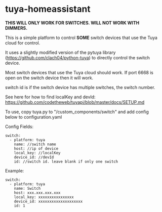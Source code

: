 # tuya-homeassistant

**THIS WILL ONLY WORK FOR SWITCHES. WILL NOT WORK WITH DIMMERS.**

This is a simple platform to control **SOME** switch devices that use the Tuya cloud for control.

It uses a slightly modified version of the pytuya library (https://github.com/clach04/python-tuya) to directly control the switch device.

Most switch devices that use the Tuya cloud should work. If port 6668 is open on the switch device then it will work.

switch id is if the switch device has multiple switches, the switch number.

See here for how to find localKey and devId: https://github.com/codetheweb/tuyapi/blob/master/docs/SETUP.md

To use, copy tuya.py to "<home assistant config dir>/custom_components/switch" and add config below to configuration.yaml

Config Fields:
```
switch:
  - platform: tuya
    name: //switch name
    host: //ip of device
    local_key: //localKey
    device_id: //devId
    id: //switch id. leave blank if only one switch
```

Example:
```
switch:
  - platform: tuya
    name: Switch
    host: xxx.xxx.xxx.xxx
    local_key: xxxxxxxxxxxxxxxx
    device_id: xxxxxxxxxxxxxxxxxxxx
    id: 1
```
